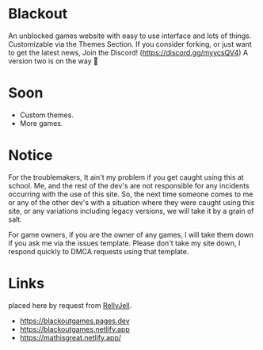 # Blackout
An unblocked games website with easy to use interface and lots of things. Customizable via the Themes Section.
If you consider forking, or just want to get the latest news, Join the Discord! (https://discord.gg/myycsQV4)
A version two is on the way 👀
# Soon
- Custom themes.
- More games.
  
# Notice

For the troublemakers, It ain't my problem if you get caught using this at school. Me, and the rest of the dev's are not responsible for any incidents occurring with the use of this site. So, the next time someone comes to me or any of the other dev's with a situation where they were caught using this site, or any variations including legacy versions, we will take it by a grain of salt.

For game owners, if you are the owner of any games, I will take them down if you ask me via the issues template. Please don't take my site down, I respond quickly to DMCA requests using that template.

# Links
placed here by request from  [RellyJell](https://github.com/RellyJell).
- https://blackoutgames.pages.dev
- https://blackoutgames.netlify.app
- https://mathisgreat.netlify.app/
